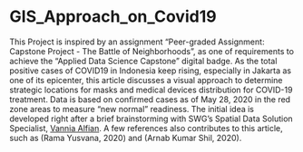 # GIS_Approach_on_Covid19

This Project is inspired by an assignment “Peer-graded Assignment: Capstone Project - The Battle of Neighborhoods”, as one of requirements to achieve the “Applied Data Science Capstone” digital badge.
As the total positive cases of COVID19 in Indonesia keep rising, especially in Jakarta as one of its epicenter, this article discusses a visual approach to determine strategic locations for masks and medical devices distribution for COVID-19 treatment. Data is based on confirmed cases as of May 28, 2020  in the red zone areas to measure “new normal” readiness. 
The initial idea is developed right after a brief brainstorming with SWG’s Spatial Data Solution Specialist, [Vannia Alfian](https://www.linkedin.com/in/vannia-alfiani-5844a5102/). A few references also contributes to this article, such as (Rama Yusvana, 2020) and (Arnab Kumar Shil, 2020).
